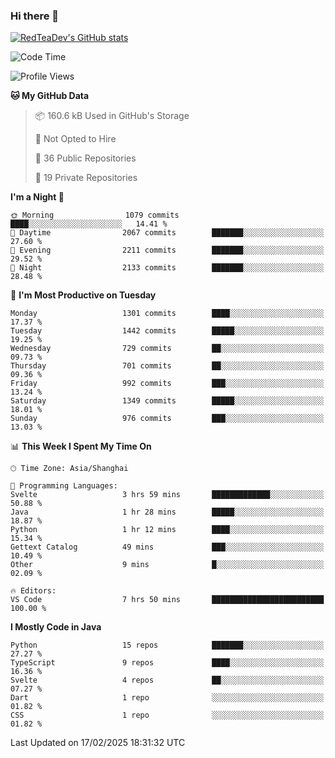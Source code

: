 ### Hi there 👋

<!--
**RedTeaDev/RedTeaDev** is a ✨ _special_ ✨ repository because its `README.md` (this file) appears on your GitHub profile.

Here are some ideas to get you started:

- 🔭 I’m currently working on ...
- 🌱 I’m currently learning ...
- 👯 I’m looking to collaborate on ...
- 🤔 I’m looking for help with ...
- 💬 Ask me about ...
- 📫 How to reach me: ...
- 😄 Pronouns: ...
- ⚡ Fun fact: ...
-->

<!--
[![wakatime](https://wakatime.com/badge/user/6b101ed0-04c0-4490-9283-eb61f2efff96.svg)](https://wakatime.com/@6b101ed0-04c0-4490-9283-eb61f2efff96)
!-->

[![RedTeaDev's GitHub stats](https://github-readme-stats.vercel.app/api?username=RedTeaDev\&include_all_commits=true)](https://github.com/anuraghazra/github-readme-stats)
<!--
[![willianrod's wakatime stats](https://github-readme-stats.vercel.app/api/wakatime?username=RedTeaDev)](https://github.com/anuraghazra/github-readme-stats)
!-->
<!--START_SECTION:waka-->
![Code Time](http://img.shields.io/badge/Code%20Time-3%2C007%20hrs%2040%20mins-blue)

![Profile Views](http://img.shields.io/badge/Profile%20Views-3-blue)

**🐱 My GitHub Data** 

> 📦 160.6 kB Used in GitHub's Storage 
 > 
> 🚫 Not Opted to Hire
 > 
> 📜 36 Public Repositories 
 > 
> 🔑 19 Private Repositories 
 > 
**I'm a Night 🦉** 

```text
🌞 Morning                1079 commits        ████░░░░░░░░░░░░░░░░░░░░░   14.41 % 
🌆 Daytime                2067 commits        ███████░░░░░░░░░░░░░░░░░░   27.60 % 
🌃 Evening                2211 commits        ███████░░░░░░░░░░░░░░░░░░   29.52 % 
🌙 Night                  2133 commits        ███████░░░░░░░░░░░░░░░░░░   28.48 % 
```
📅 **I'm Most Productive on Tuesday** 

```text
Monday                   1301 commits        ████░░░░░░░░░░░░░░░░░░░░░   17.37 % 
Tuesday                  1442 commits        █████░░░░░░░░░░░░░░░░░░░░   19.25 % 
Wednesday                729 commits         ██░░░░░░░░░░░░░░░░░░░░░░░   09.73 % 
Thursday                 701 commits         ██░░░░░░░░░░░░░░░░░░░░░░░   09.36 % 
Friday                   992 commits         ███░░░░░░░░░░░░░░░░░░░░░░   13.24 % 
Saturday                 1349 commits        █████░░░░░░░░░░░░░░░░░░░░   18.01 % 
Sunday                   976 commits         ███░░░░░░░░░░░░░░░░░░░░░░   13.03 % 
```


📊 **This Week I Spent My Time On** 

```text
🕑︎ Time Zone: Asia/Shanghai

💬 Programming Languages: 
Svelte                   3 hrs 59 mins       █████████████░░░░░░░░░░░░   50.88 % 
Java                     1 hr 28 mins        █████░░░░░░░░░░░░░░░░░░░░   18.87 % 
Python                   1 hr 12 mins        ████░░░░░░░░░░░░░░░░░░░░░   15.34 % 
Gettext Catalog          49 mins             ███░░░░░░░░░░░░░░░░░░░░░░   10.49 % 
Other                    9 mins              █░░░░░░░░░░░░░░░░░░░░░░░░   02.09 % 

🔥 Editors: 
VS Code                  7 hrs 50 mins       █████████████████████████   100.00 % 
```

**I Mostly Code in Java** 

```text
Python                   15 repos            ███████░░░░░░░░░░░░░░░░░░   27.27 % 
TypeScript               9 repos             ████░░░░░░░░░░░░░░░░░░░░░   16.36 % 
Svelte                   4 repos             ██░░░░░░░░░░░░░░░░░░░░░░░   07.27 % 
Dart                     1 repo              ░░░░░░░░░░░░░░░░░░░░░░░░░   01.82 % 
CSS                      1 repo              ░░░░░░░░░░░░░░░░░░░░░░░░░   01.82 % 
```




 Last Updated on 17/02/2025 18:31:32 UTC
<!--END_SECTION:waka-->


